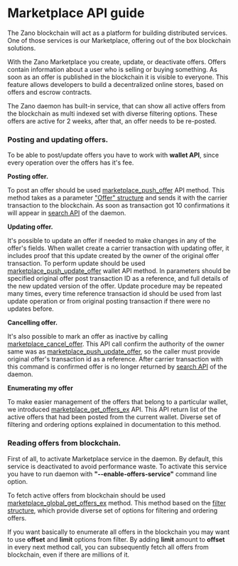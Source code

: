 # Marketplace API guide

The Zano blockchain will act as a platform for building distributed services. One of those services is our Marketplace, offering out of the box blockchain solutions.

With the Zano Marketplace you create, update, or deactivate offers. Offers contain information about a user who is selling or buying something. As soon as an offer is published in the blockchain it is visible to everyone. This feature allows developers to build a decentralized online stores, based on offers and escrow contracts.

The Zano daemon has built-in service, that can show all active offers from the blockchain as multi indexed set with diverse filtering options. These offers are active for 2 weeks, after that, an offer needs to be re-posted.

### Posting and updating offers.

To be able to post/update offers you have to work with **wallet API**, since every operation over the offers has it's fee.

**Posting offer.**

To post an offer should be used [marketplace_push_offer](https://docs.zano.org/reference/marketplace_push_offer) API method. This method takes as a parameter ["Offer" structure](https://docs.zano.org/reference/using-the-zano-api-guide#marketplace-offer-structure-and-description) and sends it with the carrier transaction to the blockchain. As soon as transaction got 10 confirmations it will appear in [search API](https://docs.zano.org/reference/get_offers_ex) of the daemon.

**Updating offer.**

It's possible to update an offer if needed to make changes in any of the offer's fields. When wallet create a carrier transaction with updating offer, it includes proof that this update created by the owner of the original offer transaction. To perform update should be used [marketplace_push_update_offer](https://docs.zano.org/reference/marketplace_push_update_offer) wallet API method. In parameters should be specified original offer post transaction ID as a reference, and full details of the new updated version of the offer.
Update procedure may be repeated many times, every time reference transaction id should be used from last update operation or from original posting transaction if there were no updates before.

**Cancelling offer.**

It's also possible to mark an offer as inactive by calling [marketplace_cancel_offer](https://docs.zano.org/reference/marketplace_cancel_offer). This API call confirm the authority of the owner same was as [marketplace_push_update_offer](https://docs.zano.org/reference/marketplace_push_update_offer), so the caller must provide original offer's transaction id as a reference. After carrier transaction with this command is confirmed offer is no longer returned by [search API](https://docs.zano.org/reference/get_offers_ex) of the daemon.

**Enumerating my offer**

To make easier management of the offers that belong to a particular wallet, we introduced [marketplace_get_offers_ex](https://docs.zano.org/reference/marketplace_get_offers_ex) API. This API return list of the active offers that had been posted from the current wallet. Diverse set of filtering and ordering options explained in documentation to this method.

### Reading offers from blockchain.

First of all, to activate Marketplace service in the daemon. By default, this service is deactivated to avoid performance waste.
To activate this service you have to run daemon with **"--enable-offers-service"** command line option.

To fetch active offers from blockchain should be used [marketplace_global_get_offers_ex](https://docs.zano.org/reference/get_offers_ex) method. This method based on the [filter structure](https://docs.zano.org/reference/using-the-zano-api-guide#marketplace-filter-structure-and-description), which provide diverse set of options for filtering and ordering offers.

If you want basically to enumerate all offers in the blockchain you may want to use **offset** and **limit** options from filter. By adding **limit** amount to **offset** in every next method call, you can subsequently fetch all offers from blockchain, even if there are millions of it.